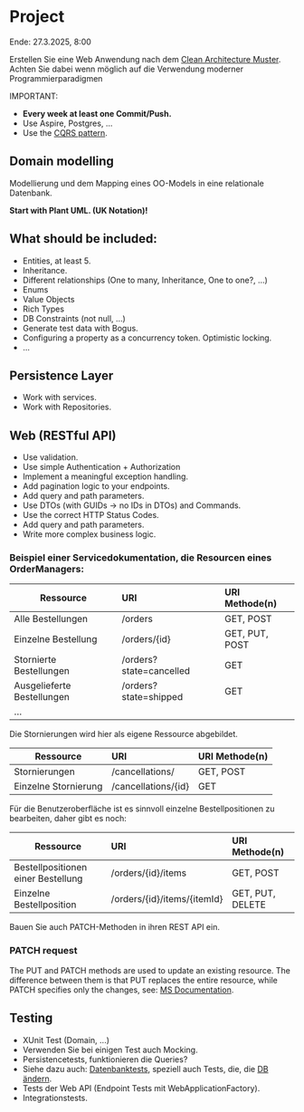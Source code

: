 # Project

Ende: 27.3.2025, 8:00

Erstellen Sie eine Web Anwendung nach dem [Clean Architecture Muster](https://github.com/amantinband/clean-architecture/blob/main/src/CleanArchitecture.Application/Reminders/Queries/GetReminder/GetReminderQueryHandler.cs). 
Achten Sie dabei wenn möglich auf die Verwendung moderner Programmierparadigmen

IMPORTANT: 
- **Every week at least one Commit/Push.**
- Use Aspire, Postgres, ...
- Use the [CQRS pattern](https://learn.microsoft.com/en-us/azure/architecture/patterns/cqrs). 


## Domain modelling
Modellierung und dem Mapping eines OO-Models in eine relationale Datenbank.

**Start with Plant UML. (UK Notation)!**


## What should be included:
- Entities, at least 5.
- Inheritance.
- Different relationships (One to many, Inheritance, One to one?, ...)
- Enums 
- Value Objects
- Rich Types
- DB Constraints (not null, …)
- Generate test data with Bogus.
- Configuring a property as a concurrency token. Optimistic locking.
- ...
 
## Persistence Layer

- Work with services.
- Work with Repositories.

## Web (RESTful API)

- Use validation.
- Use simple Authentication + Authorization
- Implement a meaningful exception handling.
- Add pagination logic to your endpoints.
- Add query and path parameters.
- Use DTOs (with GUIDs -> no IDs in DTOs) and Commands.
- Use the correct HTTP Status Codes.
- Add query and path parameters.
- Write more complex business logic.

### Beispiel einer Servicedokumentation, die Resourcen eines OrderManagers:

| Ressource   |      URI      |  URI	Methode(n) |
|----------|:--------------|:------|
| Alle Bestellungen |  /orders | GET, POST |
| Einzelne Bestellung |	/orders/{id} |	GET, PUT, POST
| Stornierte Bestellungen |	/orders?state=cancelled |	GET
| Ausgelieferte Bestellungen |	/orders?state=shipped |	GET
|…		| |

Die Stornierungen wird hier als eigene Ressource abgebildet.

| Ressource   |      URI      |  URI	Methode(n) |
|----------|:--------------|:------|
| Stornierungen |	/cancellations/	| GET, POST
| Einzelne Stornierung |	/cancellations/{id}	| GET

Für die Benutzeroberfläche ist es sinnvoll einzelne Bestellpositionen zu bearbeiten, daher gibt es noch:

| Ressource   |      URI      |  URI	Methode(n) |
|----------|:--------------|:------|
| Bestellpositionen einer Bestellung |	/orders/{id}/items	| GET, POST
| Einzelne Bestellposition |	/orders/{id}/items/{itemId}	| GET, PUT, DELETE

Bauen Sie auch PATCH-Methoden in ihren REST API ein.

### PATCH request

The PUT and PATCH methods are used to update an existing resource. The difference between them is that PUT replaces the entire resource, while PATCH specifies only the changes, see: [MS Documentation](https://learn.microsoft.com/en-us/aspnet/core/web-api/jsonpatch).


## Testing

- XUnit Test (Domain, ...)
- Verwenden Sie bei einigen Test auch Mocking.
- Persistencetests, funktionieren die Queries?
- Siehe dazu auch: [Datenbanktests](https://learn.microsoft.com/en-us/ef/core/testing/choosing-a-testing-strategy), speziell auch Tests, die, die [DB ändern](https://learn.microsoft.com/en-us/ef/core/testing/testing-with-the-database#tests-which-modify-data).
- Tests der Web API (Endpoint Tests mit WebApplicationFactory). 
- Integrationstests.
  
  
